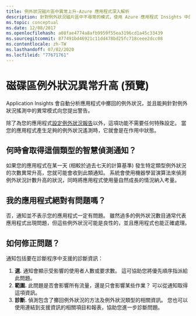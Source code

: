 ```yaml
---
title: 例外狀況磁片區中異常上升-Azure 應用程式深入解析
description: 針對例外狀況磁片區中不尋常的模式，使用 Azure 應用程式 Insights 中的智慧型偵測來監視應用程式例外狀況。
ms.topic: conceptual
ms.date: 12/08/2017
ms.openlocfilehash: a08fae4774a8afb9959f55ea3196cd1a45c33439
ms.sourcegitcommit: 877491bd46921c11dd478bd25fc718ceee2dcc08
ms.contentlocale: zh-TW
ms.lasthandoff: 07/02/2020
ms.locfileid: "77671761"
---
```

# <a name="abnormal-rise-in-exception-volume-preview"></a>磁碟區例外狀況異常升高 (預覽)

Application Insights 會自動分析應用程式中擲回的例外狀況，並且能夠針對例外狀況搖測中的異常模式向您提出警告。

除了為您的應用程式[設定例外狀況報告](https://docs.microsoft.com/azure/application-insights/app-insights-asp-net-exceptions#set-up-exception-reporting)以外，這項功能不需要任何特殊設定。 當您的應用程式產生足夠的例外狀況遙測時，它就會是在作用中狀態。

## <a name="when-would-i-get-this-type-of-smart-detection-notification"></a>何時會取得這個類型的智慧偵測通知？
如果您的應用程式在某一天 (相較於過去七天的計算基準) 發生特定類型例外狀況的次數異常升高，您就可能會收到此類通知。
系統會使用機器學習演算法來偵測例外狀況計數升高的狀況，同時將應用程式使用量自然成長的情況納入考量。

## <a name="does-my-app-definitely-have-a-problem"></a>我的應用程式絕對有問題嗎？
否，通知並不表示您的應用程式一定有問題。 雖然過多的例外狀況數目通常代表應用程式出現問題，但這些例外狀況可能是良性的，並且應用程式也能正確處理。

## <a name="how-do-i-fix-it"></a>如何修正問題？
通知包括要在診斷程序中支援的診斷資訊：
1. **選.** 通知會顯示受影響的使用者人數或要求數。 這可協助您將優先順序指派給此問題。
2. **範圍.** 此問題是否會影響所有流量，還是只會影響某些作業？ 可以從通知取得這項資訊。
3. **診斷.** 偵測包含了擲回例外狀況的方法及例外狀況類型的相關資訊。 您也可以使用連結到支援資訊的相關項目和報表，協助您進一步診斷問題。
